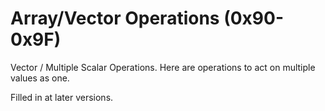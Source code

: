 # Array/Vector Operations (0x90-0x9F)
Vector / Multiple Scalar Operations. Here are operations to act on multiple values as one.

Filled in at later versions.